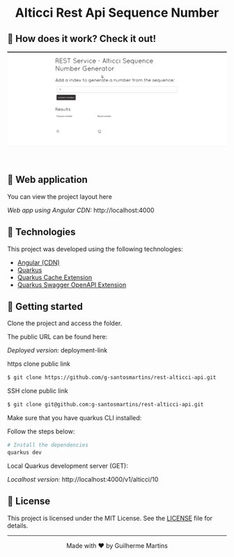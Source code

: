 <p align="center">
  <h1 align="center" >Alticci Rest Api Sequence Number</h1>
</p>

## 🧪 How does it work? Check it out!

<p align="center">
  <img alt="app demonstration" width="800px" src=".github/demo.gif">
</p>

<br>

## 🔖 Web application

You can view the project layout here

*Web app using Angular CDN:* http://localhost:4000

## 🧪 Technologies

This project was developed using the following technologies:

- [Angular (CDN)](https://angular.io)
- [Quarkus](https://quarkus.io)
- [Quarkus Cache Extension](https://react.semantic-ui.com/)
- [Quarkus Swagger OpenAPI Extension](https://quarkus.io/guides/openapi-swaggerui)


## 🚀 Getting started

Clone the project and access the folder.

The public URL can be found here: 

*Deployed version:* deployment-link

https clone public link 
```bash
$ git clone https://github.com/g-santosmartins/rest-alticci-api.git

```

SSH clone public link

```bash
$ git clone git@github.com:g-santosmartins/rest-alticci-api.git

```
Make sure that you have quarkus CLI installed:

Follow the steps below:
```bash
# Install the dependencies
quarkus dev

```

Local Quarkus development server (GET):

*Localhost version:* http://localhost:4000/v1/alticci/10

## 📝 License

This project is licensed under the MIT License. See the [LICENSE](LICENSE.md) file for details.

---

<p align="center">Made with ❤️ by Guilherme Martins</p>
